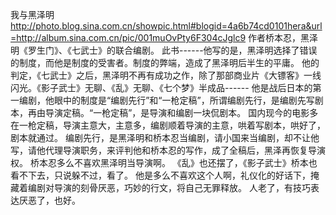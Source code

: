 我与黑泽明
http://photo.blog.sina.com.cn/showpic.html#blogid=4a6b74cd0101hera&url=http://album.sina.com.cn/pic/001muOvPty6F304cJglc9
   作者桥本忍，黑泽明《罗生门》、《七武士》的联合编剧。
   此书------他写的是，黑泽明选择了错误的制度，而他是制度的受害者。制度的弊端，造成了黑泽明后半生的平庸。
   他的判定，《七武士》之后，黑泽明不再有成功之作，除了那部商业片《大镖客》一线闪光。《影子武士》无聊、《乱》无聊、《七个梦》半成品------
   他是战后日本的第一编剧，他眼中的制度是“编剧先行”和“一枪定稿”，所谓编剧先行，是编剧先写剧本，再由导演定稿。“一枪定稿”，是导演和编剧一块侃剧本。
   国内现今的电影多在一枪定稿，导演主意大，主意多，编剧顺着导演的主意，哄着写剧本，哄好了，剧本就通过。
   编剧先行，是黑泽明和桥本忍当编剧，请小国来当编剧，却不让他写，请他代理导演职务，来评判他和桥本忍的写作，成了全稿后，黑泽再恢复导演权。
   桥本忍多么不喜欢黑泽明当导演啊。
  《乱》也还摆了，《影子武士》桥本也看不下去，只说躲不过，看了。
   他是多么不喜欢这个人啊，礼仪化的好话下，掩藏着编剧对导演的刻骨厌恶，巧妙的行文，将自己无罪释放。
   人老了，有技巧表达厌恶了，也好。
 
     
 
   
 
 
 
 
 
  
 
 
 
 
 
 
 
